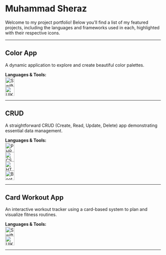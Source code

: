 # Muhammad Sheraz

Welcome to my project portfolio! Below you’ll find a list of my featured projects, including the languages and frameworks used in each, highlighted with their respective icons.

---

## Color App
A dynamic application to explore and create beautiful color palettes.

**Languages & Tools:**  
<img src="https://cdn.jsdelivr.net/gh/devicons/devicon/icons/swift/swift-original.svg" width="30" title="Swift" />  
<img src="https://img.shields.io/badge/UIKit-2396F3?logo=uikit&logoColor=white" height="30" title="UIKit" />

---

## CRUD
A straightforward CRUD (Create, Read, Update, Delete) app demonstrating essential data management.

**Languages & Tools:**  
<img src="https://cdn.jsdelivr.net/gh/devicons/devicon/icons/php/php-original.svg" width="30" title="PHP" />  
<img src="https://cdn.jsdelivr.net/gh/devicons/devicon/icons/css3/css3-original.svg" width="30" title="CSS3" />  
<img src="https://cdn.jsdelivr.net/gh/devicons/devicon/icons/html5/html5-original.svg" width="30" title="HTML5" />  
<img src="https://cdn.jsdelivr.net/gh/devicons/devicon/icons/bootstrap/bootstrap-original.svg" width="30" title="Bootstrap" />

---

## Card Workout App
An interactive workout tracker using a card-based system to plan and visualize fitness routines.

**Languages & Tools:**  
<img src="https://cdn.jsdelivr.net/gh/devicons/devicon/icons/swift/swift-original.svg" width="30" title="Swift" />  
<img src="https://img.shields.io/badge/UIKit-2396F3?logo=uikit&logoColor=white" height="30" title="UIKit" />

---
